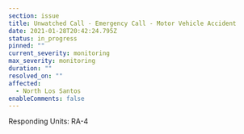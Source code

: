 ```yaml
---
section: issue
title: Unwatched Call - Emergency Call - Motor Vehicle Accident
date: 2021-01-28T20:42:24.795Z
status: in_progress
pinned: ""
current_severity: monitoring
max_severity: monitoring
duration: ""
resolved_on: ""
affected:
  - North Los Santos
enableComments: false
---
```

Responding Units: RA-4
